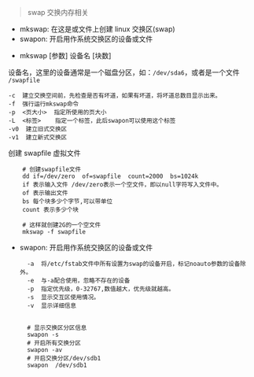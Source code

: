 > swap 交换内存相关


* mkswap:  在这是或文件上创建 linux 交换区(swap)
* swapon: 开启用作系统交换区的设备或文件

- mkswap [参数] 设备名 [块数]

设备名，这里的设备通常是一个磁盘分区，如：`/dev/sda6`，或者是一个文件 `/swapfile`

    -c  建立交换空间前，先检查是否有坏道，如果有坏道，将坏道总数目显示出来。
    -f  强行运行mkswap命令
    -p  <页大小>  指定所使用的页大小
    -L  <标签>    指定一个标签，此后swapon可以使用这个标签
    -v0  建立旧式交换区
    -v1  建立新式交换区


创建 swapfile 虚拟文件

        # 创建swapfile文件
        dd if=/dev/zero  of=swapfile  count=2000  bs=1024k
        if 表示输入文件 /dev/zero表示一个空文件，即以null字符写入文件中。
        of 表示输出文件
        bs 每个块多少个字节,可以带单位
        count 表示多少个块

        # 这样就创建2G的一个空文件
        mkswap -f swapfile

- swapon: 开启用作系统交换区的设备或文件

        -a  将/etc/fstab文件中所有设置为swap的设备开启，标记noauto参数的设备除外。
        -e  与-a配合使用，忽略不存在的设备
        -p  指定优先级，0-32767,数值越大，优先级就越高。
        -s  显示交互区使用情况。
        -v  显示详细信息


        # 显示交换区分区信息
        swapon -s
        # 开启所有交换分区
        swapon -av
        # 开启交换分区/dev/sdb1
        swapon  /dev/sdb1
